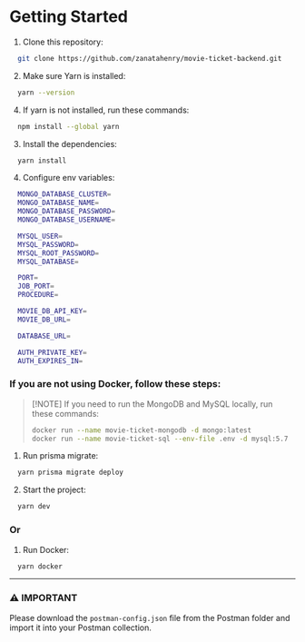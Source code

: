 # Getting Started

1. Clone this repository:
```bash
  git clone https://github.com/zanatahenry/movie-ticket-backend.git
```
2. Make sure Yarn is installed:
```bash
  yarn --version
```
4. If yarn is not installed, run these commands:
```bash
  npm install --global yarn
```

3. Install the dependencies:
```bash
  yarn install
```

4. Configure env variables:
```bash
  MONGO_DATABASE_CLUSTER=
  MONGO_DATABASE_NAME=
  MONGO_DATABASE_PASSWORD=
  MONGO_DATABASE_USERNAME=

  MYSQL_USER=
  MYSQL_PASSWORD=
  MYSQL_ROOT_PASSWORD=
  MYSQL_DATABASE=

  PORT=
  JOB_PORT=
  PROCEDURE=

  MOVIE_DB_API_KEY=
  MOVIE_DB_URL=

  DATABASE_URL=

  AUTH_PRIVATE_KEY=
  AUTH_EXPIRES_IN=
```

### If you are not using Docker, follow these steps:

> [!NOTE] If you need to run the MongoDB and MySQL locally, run these commands:
> ```bash
> docker run --name movie-ticket-mongodb -d mongo:latest
> docker run --name movie-ticket-sql --env-file .env -d mysql:5.7
> ```

1. Run prisma migrate:
```bash
  yarn prisma migrate deploy
```

2. Start the project:
```bash
  yarn dev
```

### Or

1. Run Docker:
```bash
  yarn docker
```

<hr/>

### :warning: IMPORTANT
Please download the `postman-config.json` file from the Postman folder and import it into your Postman collection.